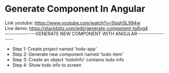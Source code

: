 # Generate Component In Angular
Link youtube: https://www.youtube.com/watch?v=5IsqhSL994w <br>
Live demo: https://stackblitz.com/edit/generate-component-tp6vg4 <br>
---------------GENERATE NEW COMPONENT WITH ANGULAR-----------------
- Step 1: Create project named 'todo-app'
- Step 2: Generate new component named 'todo-item'
- Step 3: Create an object 'todoInfo' contains todo info
- Step 4: Show todo info to screen
